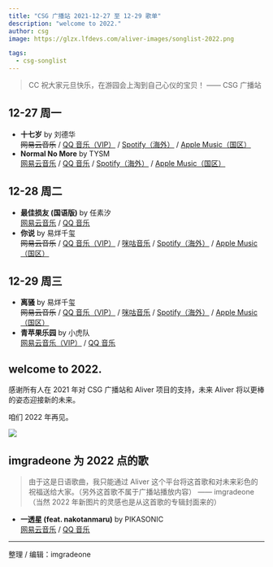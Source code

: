 ```yaml
---
title: "CSG 广播站 2021-12-27 至 12-29 歌单"
description: "welcome to 2022."
author: csg
image: https://glzx.lfdevs.com/aliver-images/songlist-2022.png

tags:
  - csg-songlist
---
```


> CC 祝大家元旦快乐，在游园会上淘到自己心仪的宝贝！ —— CSG 广播站

<!-- 如需要 VIP 则如实标注 -->
<!-- 一般按网易云音乐 / QQ 音乐的顺序，如果有必要，可以额外添加咪咕音乐、
bilibili、SoundCloud、YouTube 链接
周杰伦的歌则直接 咪咕音乐 / QQ 音乐
没有版权则删除线 -->

## 12-27 周一

- **十七岁** by 刘德华  
  ~~网易云音乐~~ / [QQ 音乐（VIP）](https://y.qq.com/n/ryqq/songDetail/000HWyhv4UJpLq) / [Spotify（海外）](https://open.spotify.com/track/7bUSctvSgznxwWt0Spag0o) / [Apple Music（国区）](https://music.apple.com/cn/album/十七岁/892787091?i=892787154)
- **Normal No More** by TYSM  
  [网易云音乐](https://music.163.com/song?id=1440570723) / [QQ 音乐](https://y.qq.com/n/ryqq/songDetail/002bhRnE14fkIR) / [Spotify（海外）](https://open.spotify.com/track/460WMeltK2dxce4qhcaCF7) / [Apple Music（国区）](https://music.apple.com/cn/album/normal-no-more/1506687769?i=1506687775)

## 12-28 周二

- **最佳损友 (国语版)** by 任素汐  
  [网易云音乐](https://music.163.com/song?id=1349343968) / [QQ 音乐](https://y.qq.com/n/ryqq/songDetail/004aHCfZ3VDYG3)
- **你说** by 易烊千玺  
  ~~网易云音乐~~ / [QQ 音乐（VIP）](https://y.qq.com/n/ryqq/songDetail/00481seV3tuzWU) / [咪咕音乐](https://music.migu.cn/v3/music/song/69909900006) / [Spotify（海外）](https://open.spotify.com/track/5nCiAzn11Kwm8yJlvYQSaM) / [Apple Music（国区）](https://music.apple.com/cn/album/你说/1549118699?i=1549118947)

## 12-29 周三

- **离骚** by 易烊千玺  
  ~~网易云音乐~~ / [QQ 音乐（VIP）](https://y.qq.com/n/ryqq/songDetail/001JaAKW4IurRk) / [咪咕音乐](https://music.migu.cn/v3/music/song/69906200008) / [Spotify（海外）](https://open.spotify.com/track/1IW074I5fV1liCroXGKpq4) / [Apple Music（国区）](https://music.apple.com/cn/album/离骚/1549133388?i=1549133389)
- **青苹果乐园** by 小虎队  
  [网易云音乐（VIP）](https://music.163.com/song?id=388068) / [QQ 音乐](https://y.qq.com/n/ryqq/songDetail/004Pn4cS4aQEmf)

## welcome to 2022.

感谢所有人在 2021 年对 CSG 广播站和 Aliver 项目的支持，未来 Aliver 将以更棒的姿态迎接新的未来。

咱们 2022 年再见。

![](https://glzx.lfdevs.com/aliver-images/songlist-2022-2x.png)

## imgradeone 为 2022 点的歌

> 由于这是日语歌曲，我只能通过 Aliver 这个平台将这首歌和对未来彩色的祝福送给大家。（另外这首歌不属于广播站播放内容） —— imgradeone  
> （当然 2022 年新图片的灵感也是从这首歌的专辑封面来的）

- **一透星 (feat. nakotanmaru)** by PIKASONIC  
  [网易云音乐](https://music.163.com/song?id=1895059547) / [QQ 音乐](https://y.qq.com/n/ryqq/songDetail/000dFxeX2wjIEx)

---

整理 / 编辑：imgradeone
